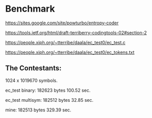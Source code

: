 # Benchmark

<https://sites.google.com/site/powturbo/entropy-coder>

<https://tools.ietf.org/html/draft-terriberry-codingtools-02#section-2>

<https://people.xiph.org/~tterribe/daala/ec_test0/ec_test.c>

<https://people.xiph.org/~tterribe/daala/ec_test0/ec_tokens.txt>


## The Contestants:

1024 x 1019670 symbols.

ec_test binary:   182623 bytes 100.52 sec.

ec_test multisym: 182512 bytes 32.85 sec.

mine:             182513 bytes 329.39 sec.

